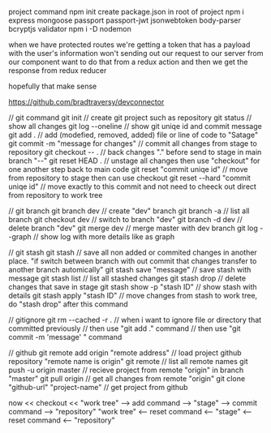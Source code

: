 project command
npm init    create package.json in root of project
npm i express mongoose passport passport-jwt jsonwebtoken body-parser bcryptjs validator
npm i -D nodemon

when we have protected routes we're getting a token that has a payload with the user's information
won't sending out our request to our server from our component
want to do that from a redux action and then we get the response 
from redux reducer




hopefully that make sense


https://github.com/bradtraversy/devconnector



// git command
git init                                   // create git project such as repository
git status                                // show all changes
git log --oneline                        //  show git uniqe id and commit message
git add .                               // add (modefied, removed, added) file or line of code to "Satage"
git commit -m "message for changes"    // commit all changes from stage to repository
git checkout -- .                     // back changes "." before send to stage in main branch "--"
git reset HEAD .                     // unstage all changes then use "checkout" for one another step back to main code
git reset "commit uniqe id"         //  move from repository to stage then can use checkout 
git reset --hard "commit uniqe id" // move exactly to this commit and not need to cheeck out direct from repository to work tree


// git branch
git branch dev                       // create "dev" branch
git branch -a                       // list all branch
git checkout dev                   // switch to branch "dev"
git branch -d dev                 // delete branch "dev"
git merge dev                    // merge master with dev branch
git log --graph                 // show log with more details like as graph

// git stash
git stash                     // save all non added or commited changes in another place. "if switch between branch with out commit that changes transfer to another branch automically"
git stash save "message"                  // save stash with message 
git stash list                           //  list all stashed changes
git stash drop                          // delete changes that save in stage
git stash show -p  "stash ID"          // show stash with details
git stash apply "stash ID"            // move changes from stash to work tree, do "stash drop" after this command


// gitignore
git rm --cached -r .         // when i want to ignore file or directory that committed previously
                              // then use "git add ." command 
                             // then use "git commit -m 'message' " command

// github
git remote add origin "remote address"         // load project github repository "remote name is origin"
git remote                                    // list all remote names
git push -u origin master                    // recieve project from remote "origin" in branch "master"
git pull origin                             // get all changes from remote "origin"
git clone "github-url"  "project-name"     // get project from github

now      << checkout  <<  "work tree"   -->    add command     -->   "stage"   -->   commit command -->   "repository"
                          "work tree"   <--    reset command   <--   "stage"   <--   reset command <--   "repository"